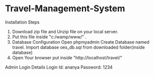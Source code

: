 # Travel-Management-System

Installation Steps
1. Download zip file and Unzip file on your local server.
2. Put this file inside "c:/wamp/www/" .
3. Database Configuration
Open phpmyadmin
Create Database named travel.
Import database oes_db.sql from downloaded folder(inside database)
4. Open Your browser put inside "http://localhost/travel/"

Admin Login Details
Login Id: ananya
Password: 1234
